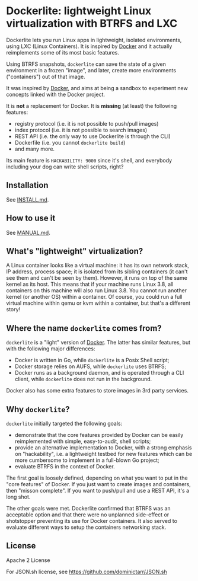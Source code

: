 # Dockerlite: lightweight Linux virtualization with BTRFS and LXC

Dockerlite lets you run Linux apps in lightweight, isolated environments,
using LXC (Linux Containers). It is inspired by [Docker](http://www.docker.io/)
and it actually reimplements some of its most basic features.

Using BTRFS snapshots, `dockerlite` can save the state of a given environment
in a frozen "image", and later, create more environments ("containers") out
of that image.

It was inspired by [Docker](https://www.docker.io/), and aims at being
a sandbox to experiment new concepts linked with the Docker project.

It is **not** a replacement for Docker. It is **missing** (at least)
the following features:
- registry protocol (i.e. it is not possible to push/pull images)
- index protocol (i.e. it is not possible to search images)
- REST API (i.e. the only way to use Dockerlite is through the CLI)
- Dockerfile (i.e. you cannot `dockerlite build`)
- and many more.

Its main feature is `HACKABILITY: 9000` since it's shell, and everybody
including your dog can write shell scripts, right?


## Installation

See [INSTALL.md](INSTALL.md).


## How to use it

See [MANUAL.md](MANUAL.md).


## What's "lightweight" virtualization?

A Linux container looks like a virtual machine: it has its own network stack,
IP address, process space; it is isolated from its sibling containers (it can't
see them and can't be seen by them). However, it runs on top of the same
kernel as its host. This means that if your machine runs Linux 3.8, all
containers on this machine will also run Linux 3.8. You cannot run another
kernel (or another OS) within a container. Of course, you could run a full
virtual machine within qemu or kvm within a container, but that's a different
story!


## Where the name `dockerlite` comes from?

`dockerlite` is a "light" version of [Docker](/dotcloud/docker).
The latter has similar features, but with the following major differences:
- Docker is written in Go, while `dockerlite` is a Posix Shell script;
- Docker storage relies on AUFS, while `dockerlite` uses BTRFS;
- Docker runs as a background daemon, and is operated through a CLI
  client, while `dockerlite` does not run in the background.

Docker also has some extra features to store images in 3rd party services.


## Why `dockerlite`?

`dockerlite` initially targeted the following goals:
- demonstrate that the core features provided by Docker can be easily
  reimplemented with simple, easy-to-audit, shell scripts;
- provide an alternative implementation to Docker, with a strong emphasis
  on "hackability", i.e. a lightweight testbed for new features which can
  be more cumbersome to implement in a full-blown Go project;
- evaluate BTRFS in the context of Docker.

The first goal is loosely defined, depending on what you want to put in
the "core features" of Docker. If you just want to create images and
containers, then "misson complete". If you want to push/pull and use
a REST API, it's a long shot.

The other goals were met. Dockerlite confirmed that BTRFS was an acceptable
option and that there were no unplanned side-effect or shotstopper
preventing its use for Docker containers. It also served to evaluate
different ways to setup the containers networking stack.


## License

Apache 2 License

For JSON.sh license, see https://github.com/dominictarr/JSON.sh
